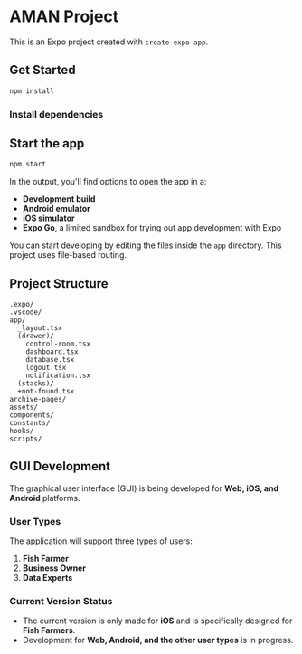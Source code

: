 # AMAN Project

This is an Expo project created with `create-expo-app`.

## Get Started

```sh
npm install
```

### Install dependencies

## Start the app

```sh
npm start
```

In the output, you'll find options to open the app in a:

- **Development build**
- **Android emulator**
- **iOS simulator**
- **Expo Go**, a limited sandbox for trying out app development with Expo

You can start developing by editing the files inside the `app` directory. This project uses file-based routing.

## Project Structure

```
.expo/
.vscode/
app/
  _layout.tsx
  (drawer)/
    control-room.tsx
    dashboard.tsx
    database.tsx
    logout.tsx
    notification.tsx
  (stacks)/
  +not-found.tsx
archive-pages/
assets/
components/
constants/
hooks/
scripts/
```

## GUI Development

The graphical user interface (GUI) is being developed for **Web, iOS, and Android** platforms.

### User Types

The application will support three types of users:

1. **Fish Farmer**
2. **Business Owner**
3. **Data Experts**

### Current Version Status

- The current version is only made for **iOS** and is specifically designed for **Fish Farmers**.
- Development for **Web, Android, and the other user types** is in progress.

